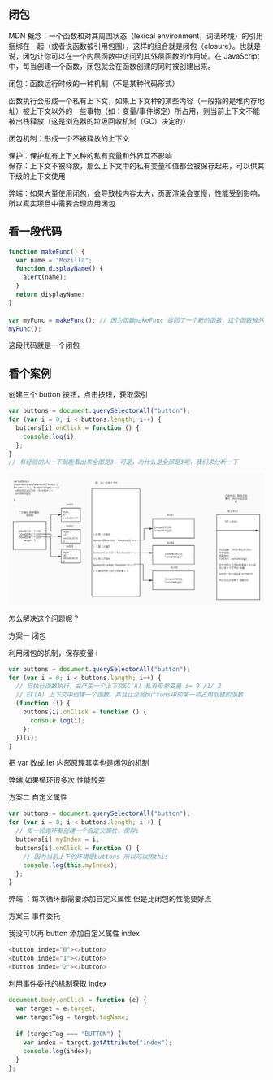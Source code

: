 ## 闭包

MDN 概念：一个函数和对其周围状态（lexical environment，词法环境）的引用捆绑在一起（或者说函数被引用包围），这样的组合就是闭包（closure）。也就是说，闭包让你可以在一个内层函数中访问到其外层函数的作用域。在 JavaScript 中，每当创建一个函数，闭包就会在函数创建的同时被创建出来。

闭包：函数运行时候的一种机制（不是某种代码形式）

函数执行会形成一个私有上下文，如果上下文种的某些内容（一般指的是堆内存地址）被上下文以外的一些事物（如：变量/事件绑定）所占用，则当前上下文不能被出栈释放（这是浏览器的垃圾回收机制（GC）决定的）

闭包机制：形成一个不被释放的上下文

保护：保护私有上下文种的私有变量和外界互不影响  
保存：上下文不被释放，那么上下文中的私有变量和值都会被保存起来，可以供其下级的上下文使用

弊端：如果大量使用闭包，会导致栈内存太大，页面渲染会变慢，性能受到影响，所以真实项目中需要合理应用闭包

## 看一段代码

```js
function makeFunc() {
  var name = "Mozilla";
  function displayName() {
    alert(name);
  }
  return displayName;
}

var myFunc = makeFunc(); // 因为函数makeFunc 返回了一个新的函数，这个函数被外部变量myFunc 占用，所以函数不能被释放，形成了闭包
myFunc();
```

这段代码就是一个闭包

## 看个案例

创建三个 button 按钮，点击按钮，获取索引

```js
var buttons = document.querySelectorAll("button");
for (var i = 0; i < buttons.length; i++) {
  buttons[i].onClick = function () {
    console.log(i);
  };
}
// 有经验的人一下就能看出来全部是3，可是，为什么是全部是3呢，我们来分析一下
```

![](img/闭包.jpg)

怎么解决这个问题呢？

方案一 闭包

利用闭包的机制，保存变量 i

```js
var buttons = document.querySelectorAll("button");
for (var i = 0; i < buttons.length; i++) {
  // 自执行函数执行，会产生一个上下文EC(A) 私有形参变量 i= 0 /1/ 2
  // EC(A) 上下文中创建一个函数，并且让全局buttons中的某一项占用创建的函数
  (function (i) {
    buttons[i].onClick = function () {
      console.log(i);
    };
  })(i);
}
```

把 var 改成 let 内部原理其实也是闭包的机制

弊端;如果循环很多次 性能较差

方案二 自定义属性

```js
var buttons = document.querySelectorAll("button");
for (var i = 0; i < buttons.length; i++) {
  // 每一轮循环都创建一个自定义属性，保存i
  buttons[i].myIndex = i;
  buttons[i].onClick = function () {
    // 因为当前上下的环境是buttons 所以可以用this
    console.log(this.myIndex);
  };
}
```

弊端 ：每次循环都需要添加自定义属性 但是比闭包的性能要好点

方案三 事件委托

我没可以再 button 添加自定义属性 index

```js
<button index="0"></button>
<button index="1"></button>
<button index="2"></button>
```

利用事件委托的机制获取 index

```js
document.body.onClick = function (e) {
  var target = e.target;
  var targetTag = target.tagName;

  if (targetTag === "BUTTON") {
    var index = target.getAttribute("index");
    console.log(index);
  }
};
```
